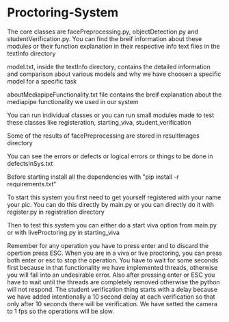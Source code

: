 # Proctoring-System

The core classes are facePreprocessing.py, objectDetection.py and studentVerification.py. You can find the breif information about these modules or their function explanation in their respective info text files in the textInfo directory

model.txt, inside the textInfo directory, contains the detailed information and comparison about various models and why we have choosen a specific model for a specific task

aboutMediapipeFunctionality.txt file contains the breif explanation about the mediapipe functionality we used in our system

You can run individual classes or you can run small modules made to test these classes like registeration, starting_viva, student_verification

Some of the results of facePreprocessing are stored in resultImages directory

You can see the errors or defects or logical errors or things to be done in defectsInSys.txt 

Before starting install all the dependencies with "pip install -r requirements.txt"

To start this system you first need to get yourself registered with your name your pic. You can do this directly by main.py or you can directly do it with register.py in registration directory

Then to test this system you can either do a start viva option from main.py or with liveProctoring.py in starting_viva

Remember for any operation you have to press enter and to discard the opertion press ESC. When you are in a viva or live proctoring, you can press both enter or esc to stop the operation. You have to wait for some seconds first because in that functionality we have implemented threads, otherwise you will fall into an undesirable error. Also after pressing enter or ESC you have to wait until the threads are completely removed otherwise the python will not respond. The student verification thing starts with a delay because we have added intentionally a 10 second delay at each verification so that only after 10 seconds there will be verification. We have setted the camera to 1 fps so the operations will be slow. 
